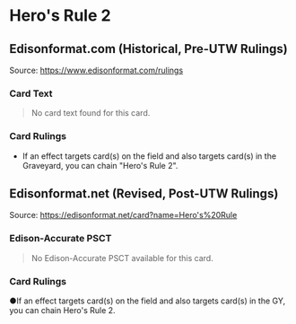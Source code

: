 # Hero's Rule 2

## Edisonformat.com (Historical, Pre-UTW Rulings)

Source: https://www.edisonformat.com/rulings

### Card Text

> No card text found for this card.

### Card Rulings

*   If an effect targets card(s) on the field and also targets card(s) in the Graveyard, you can chain "Hero's Rule 2".

## Edisonformat.net (Revised, Post-UTW Rulings)

Source: https://edisonformat.net/card?name=Hero's%20Rule

### Edison-Accurate PSCT

> No Edison-Accurate PSCT available for this card.

### Card Rulings

●If an effect targets card(s) on the field and also targets card(s) in the GY, you can chain Hero's Rule 2.
            
